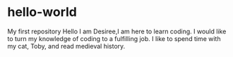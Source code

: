 # hello-world
My first repository
Hello I am Desiree,I am here to learn coding. I would like to turn my knowledge of coding to a fulfilling
job. I like to spend time with my cat, Toby, and read medieval history.
